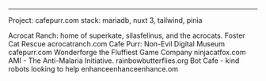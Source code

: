 ---
Project: cafepurr.com
stack: mariadb, nuxt 3, tailwind, pinia

Acrocat Ranch: home of superkate, silasfelinus, and the acrocats. Foster Cat Rescue acrocatranch.com
Cafe Purr: Non-Evil Digital Museum cafepurr.com
Wonderforge the Fluffiest Game Company ninjacatfox.com
AMI - The Anti-Malaria Initiative. rainbowbutterflies.org
Bot Cafe - kind robots looking to help enhanceenhanceenhance.om
